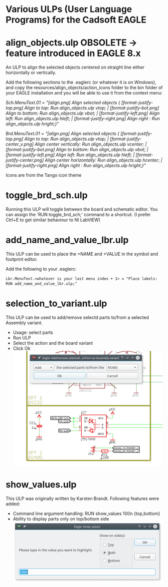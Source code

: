 Various ULPs (User Language Programs) for the Cadsoft EAGLE
=============

align_objects.ulp OBSOLETE -> feature introduced in EAGLE 8.x
=============
An ULP to align the selected objects centered on straight line either horizontally or vertically.

Add the following sections to the .eaglerc (or whatever it is on Windows), and copy the resources/align_objects/action_icons folder to the bin folder of your EAGLE installation and you will be able to use it from the context menu:

*Sch.MenuText.01 = "[align.png] Align selected objects { [format-justify-top.png] Align to top: Run align_objects.ulp vtop; | [format-justify-bot.png] Align to bottom: Run align_objects.ulp vbot; | [format-justify-left.png] Align left: Run align_objects.ulp hleft; | [format-justify-right.png] Align right : Run align_objects.ulp hright;}"*

*Brd.MenuText.01 = "[align.png] Align selected objects { [format-justify-top.png] Align to top: Run align_objects.ulp vtop; | [format-justify-center_v.png] Align center vertically: Run align_objects.ulp vcenter; | [format-justify-bot.png] Align to bottom: Run align_objects.ulp vbot; | [format-justify-left.png] Align left: Run align_objects.ulp hleft; | [format-justify-center.png] Align center horizontally: Run align_objects.ulp hcenter; | [format-justify-right.png] Align right : Run align_objects.ulp hright;}"*

Icons are from the Tango icon theme

toggle_brd_sch.ulp
=============
Running this ULP will toggle between the board and schematic editor.
You can assign the 'RUN toggle_brd_sch;' command to a shortcut. (I prefer Ctrl+E to get similar behaviour to NI LabVIEW)

add_name_and_value_lbr.ulp
=============
This ULP can be used to place the >NAME and >VALUE in the symbol and footprint editor. 

Add the following to your .eaglerc:
```
Lbr.MenuText.<whatever is your last menu index + 1> = "Place labels: RUN add_name_and_value_lbr.ulp;"
```

selection_to_variant.ulp
=============
This ULP can be used to add/remove selectd parts to/from a selected Assembly variant.

* Usage: select parts
* Run ULP
* Select the action and the board variant
* Click Ok
![selection_to_variant](https://raw.githubusercontent.com/martonmiklos/ulps_for_eagle/master/screenshots/selection_to_variant.png "selection_to_variant.ulp in action")

show_values.ulp
=============
This ULP was originally written by Karsten Brandt.
Following features were added:
* Command line argument handling: RUN show_values 100n {top,bottom}
* Ability to display parts only on top/bottom side
![show_values_screenshot](https://raw.githubusercontent.com/martonmiklos/ulps_for_eagle/master/screenshots/show_values.png "show_values.ulp in action")
